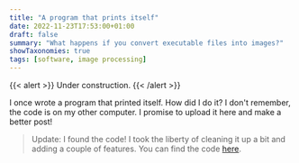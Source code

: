 ```yaml
---
title: "A program that prints itself"
date: 2022-11-23T17:53:00+01:00
draft: false
summary: "What happens if you convert executable files into images?"
showTaxonomies: true
tags: [software, image processing]
---
```


{{< alert >}}
Under construction.
{{< /alert >}}


I once wrote a program that printed itself. How did I do it? I don't remember,
the code is on my other computer. I promise to upload it here and make a better
post!

> Update: I found the code! I took the liberty of cleaning it up a bit and adding
a couple of features. You can find the code [here](https://github.com/ibice/go-print-file).

